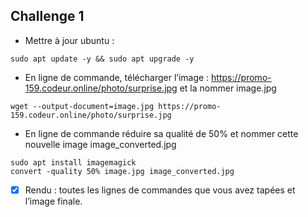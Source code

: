 ## Challenge 1

- Mettre à jour ubuntu :

```sudo apt update -y && sudo apt upgrade -y```

- En ligne de commande, télécharger l’image : https://promo-159.codeur.online/photo/surprise.jpg et la nommer image.jpg

```wget --output-document=image.jpg https://promo-159.codeur.online/photo/surprise.jpg```

- En ligne de commande réduire sa qualité de 50% et nommer cette nouvelle image image_converted.jpg

```
sudo apt install imagemagick
convert -quality 50% image.jpg image_converted.jpg
```

- [X] Rendu : toutes les lignes de commandes que vous avez tapées et l’image finale.
